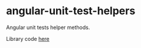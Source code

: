 # angular-unit-test-helpers
Angular unit tests helper methods.

Library code [here](https://github.com/javierdpt/angular-unit-test-helpers/tree/main/projects/test-helpers/src/lib)

